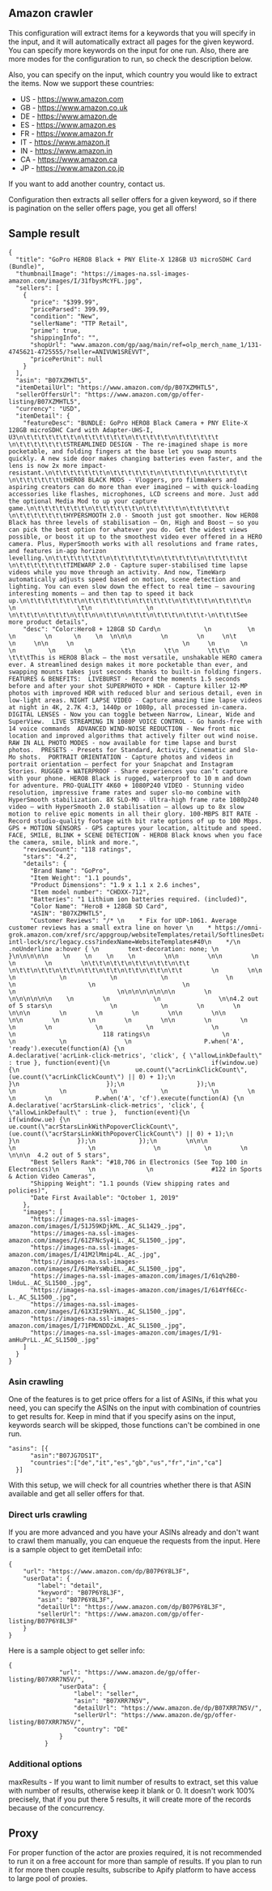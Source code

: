 ## Amazon crawler

This configuration will extract items for a keywords that you will specify in the input, and it will automatically extract all pages for the given keyword.
You can specify more keywords on the input for one run. Also, there are more modes for the configuration to run, so check the description below.

Also, you can specify on the input, which country you would like to extract the items.
Now we support these countries:
* US - https://www.amazon.com
* GB - https://www.amazon.co.uk
* DE - https://www.amazon.de
* ES - https://www.amazon.es
* FR - https://www.amazon.fr
* IT - https://www.amazon.it
* IN - https://www.amazon.in
* CA - https://www.amazon.ca
* JP - https://www.amazon.co.jp

If you want to add another country, contact us.

Configuration then extracts all seller offers for a given keyword, so if there is pagination on the seller offers page, you get all offers!

## Sample result
```
{
  "title": "GoPro HERO8 Black + PNY Elite-X 128GB U3 microSDHC Card (Bundle)",
  "thumbnailImage": "https://images-na.ssl-images-amazon.com/images/I/31fbysMcYFL.jpg",
  "sellers": [
    {
      "price": "$399.99",
      "priceParsed": 399.99,
      "condition": "New",
      "sellerName": "TTP Retail",
      "prime": true,
      "shippingInfo": "",
      "shopUrl": "www.amazon.com/gp/aag/main/ref=olp_merch_name_1/131-4745621-4725555/?seller=ANIVUW1SREVVT",
      "pricePerUnit": null
    }
  ],
  "asin": "B07XZMHTL5",
  "itemDetailUrl": "https://www.amazon.com/dp/B07XZMHTL5",
  "sellerOffersUrl": "https://www.amazon.com/gp/offer-listing/B07XZMHTL5",
  "currency": "USD",
  "itemDetail": {
    "featureDesc": "BUNDLE: GoPro HERO8 Black Camera + PNY Elite-X 128GB microSDHC Card with Adapter-UHS-I, U3\n\t\t\t\t\t\t\t\n\t\t\t\t\t\t\n\t\t\t\t\t\n\t\t\t\t\t\t \n\t\t\t\t\t\t\tSTREAMLINED DESIGN - The re-imagined shape is more pocketable, and folding fingers at the base let you swap mounts quickly. A new side door makes changing batteries even faster, and the lens is now 2x more impact-resistant.\n\t\t\t\t\t\t\t\n\t\t\t\t\t\t\n\t\t\t\t\t\n\t\t\t\t\t\t \n\t\t\t\t\t\t\tHERO8 BLACK MODS - Vloggers, pro filmmakers and aspiring creators can do more than ever imagined – with quick-loading accessories like flashes, microphones, LCD screens and more. Just add the optional Media Mod to up your capture game.\n\t\t\t\t\t\t\t\n\t\t\t\t\t\t\n\t\t\t\t\t\n\t\t\t\t\t\t \n\t\t\t\t\t\t\tHYPERSMOOTH 2.0 - Smooth just got smoother. Now HERO8 Black has three levels of stabilisation – On, High and Boost – so you can pick the best option for whatever you do. Get the widest views possible, or boost it up to the smoothest video ever offered in a HERO camera. Plus, HyperSmooth works with all resolutions and frame rates, and features in-app horizon levelling.\n\t\t\t\t\t\t\t\n\t\t\t\t\t\t\n\t\t\t\t\t\n\t\t\t\t\t\t \n\t\t\t\t\t\t\tTIMEWARP 2.0 - Capture super-stabilised time lapse videos while you move through an activity. And now, TimeWarp automatically adjusts speed based on motion, scene detection and lighting. You can even slow down the effect to real time – savouring interesting moments – and then tap to speed it back up.\n\t\t\t\t\t\t\t\n\t\t\t\t\t\t\n\t\t\t\t\t\n\t\t\t\t\n\t\t\t\t\n                \n                 \t\n               \n               \n\t\t\t\n\t\t\t\n\t\t\n\n\t\t\n\n\t\t\n\t\t\t\n\t\t\t›\n\t\t\tSee more product details",
    "desc": "Color:Hero8 + 128GB SD Card\n            \n          \n          \n        \n      \n    \n  \n\n\n        \n        \n     \n\t       \n     \n\n     \n                              \n     \n       \n        \n         \n        \n        \t\n        \t\n        \t\t\n        \t\t\tThis is HERO8 Black – the most versatile, unshakable HERO camera ever. A streamlined design makes it more pocketable than ever, and swapping mounts takes just seconds thanks to built-in folding fingers. FEATURES & BENEFITS:  LIVEBURST - Record the moments 1.5 seconds before and after your shot SUPERPHOTO + HDR - Capture killer 12-MP photos with improved HDR with reduced blur and serious detail, even in low-light areas. NIGHT LAPSE VIDEO - Capture amazing time lapse videos at night in 4K, 2.7K 4:3, 1440p or 1080p, all processed in-camera. DIGITAL LENSES - Now you can toggle between Narrow, Linear, Wide and SuperView.  LIVE STREAMING IN 1080P VOICE CONTROL - Go hands-free with 14 voice commands  ADVANCED WIND-NOISE REDUCTION - New front mic location and improved algorithms that actively filter out wind noise. RAW IN ALL PHOTO MODES - now available for time lapse and burst photos.  PRESETS - Presets for Standard, Activity, Cinematic and Slo-Mo shots.  PORTRAIT ORIENTATION - Capture photos and videos in portrait orientation – perfect for your Snapchat and Instagram Stories. RUGGED + WATERPROOF - Share experiences you can’t capture with your phone. HERO8 Black is rugged, waterproof to 10 m and down for adventure. PRO-QUALITY 4K60 + 1080P240 VIDEO - Stunning video resolution, impressive frame rates and super slo-mo combine with HyperSmooth stabilization. 8X SLO-MO - Ultra-high frame rate 1080p240 video – with HyperSmooth 2.0 stabilisation – allows up to 8x slow motion to relive epic moments in all their glory. 100-MBPS BIT RATE - Record studio-quality footage with bit rate options of up to 100 Mbps. GPS + MOTION SENSORS - GPS captures your location, altitude and speed.  FACE, SMILE, BLINK + SCENE DETECTION - HERO8 Black knows when you face the camera, smile, blink and more.",
    "reviewsCount": "118 ratings",
    "stars": "4.2",
    "details": {
      "Brand Name": "GoPro",
      "Item Weight": "1.1 pounds",
      "Product Dimensions": "1.9 x 1.1 x 2.6 inches",
      "Item model number": "CHDXX-712",
      "Batteries": "1 Lithium ion batteries required. (included)",
      "Color Name": "Hero8 + 128GB SD Card",
      "ASIN": "B07XZMHTL5",
      "Customer Reviews": "/* \n    * Fix for UDP-1061. Average customer reviews has a small extra line on hover \n    * https://omni-grok.amazon.com/xref/src/appgroup/websiteTemplates/retail/SoftlinesDetailPageAssets/udp-intl-lock/src/legacy.css?indexName=WebsiteTemplates#40\n    */\n    .noUnderline a:hover { \n        text-decoration: none; \n    }\n\n\n\n\n    \n    \n    \n    \n        \n\n        \n\n        \n        \n        \n        \n\t\t\n\t\t\n\t\t\n\t\t\n\t\t        \n\t\t\n\t\t\n\t\t\n\t\t\n\t\t\n\t\t\n\t\t\n\t\t        \n        \n\n        \n            \n            \n            \n                \n                \n                    \n                        \n                        \n                            \n\n\n\n\n\n\n\n        \n            \n\n\n\n\n\n    \n        \n            \n                \n\n4.2 out of 5 stars\n                \n            \n        \n        \n    \n\n\n        \n        \n        \n        \n\n        \n\n        \n\n        \n        \n        \n        \n\n        \n        \n        \n        \n            \n            \n                \n                    \n                        118 ratings\n                    \n                \n            \n                \n                    P.when('A', 'ready').execute(function(A) {\n                        A.declarative('acrLink-click-metrics', 'click', { \"allowLinkDefault\" : true }, function(event){\n                            if(window.ue) {\n                                ue.count(\"acrLinkClickCount\", (ue.count(\"acrLinkClickCount\") || 0) + 1);\n                            }\n                        });\n                    });\n                \n            \n            \n            \n            \n        \n        \n        \n            P.when('A', 'cf').execute(function(A) {\n                A.declarative('acrStarsLink-click-metrics', 'click', { \"allowLinkDefault\" : true },  function(event){\n                    if(window.ue) {\n                        ue.count(\"acrStarsLinkWithPopoverClickCount\", (ue.count(\"acrStarsLinkWithPopoverClickCount\") || 0) + 1);\n                    }\n                });\n            });\n        \n\n\n                        \n                    \n                \n            \n        \n    \n\n\n  4.2 out of 5 stars",
      "Best Sellers Rank": "#18,706 in Electronics (See Top 100 in Electronics)\n        \n              \n                #122 in Sports & Action Video Cameras",
      "Shipping Weight": "1.1 pounds (View shipping rates and policies)",
      "Date First Available": "October 1, 2019"
    },
    "images": [
      "https://images-na.ssl-images-amazon.com/images/I/51J59KDjkML._AC_SL1429_.jpg",
      "https://images-na.ssl-images-amazon.com/images/I/61ZFNcSy4jL._AC_SL1500_.jpg",
      "https://images-na.ssl-images-amazon.com/images/I/41M2lMmip4L._AC_.jpg",
      "https://images-na.ssl-images-amazon.com/images/I/61MeYsWbiEL._AC_SL1500_.jpg",
      "https://images-na.ssl-images-amazon.com/images/I/61q%2B0-lHduL._AC_SL1500_.jpg",
      "https://images-na.ssl-images-amazon.com/images/I/614Yf6ECc-L._AC_SL1500_.jpg",
      "https://images-na.ssl-images-amazon.com/images/I/61X3Iz9kNYL._AC_SL1500_.jpg",
      "https://images-na.ssl-images-amazon.com/images/I/71FMDNDDZxL._AC_SL1500_.jpg",
      "https://images-na.ssl-images-amazon.com/images/I/91-amHuPrLL._AC_SL1500_.jpg"
    ]
  }
}
```

### Asin crawling
One of the features is to get price offers for a list of ASINs, if this what you need, you can specify the ASINs on the input with combination of countries to get results for.
Keep in mind that if you specify asins on the input, keywords search will be skipped, those functions can't be combined in one run.
```
"asins": [{
      "asin":"B07JG7DS1T",
      "countries":["de","it","es","gb","us","fr","in","ca"]
  }]
```
With this setup, we will check for all countries whether there is that ASIN available and get all seller offers for that.
### Direct urls crawling
If you are more advanced and you have your ASINs already and don't want to crawl them manually, you can enqueue the requests from the input.
Here is a sample object to get itemDetail info:
```
{
    "url": "https://www.amazon.com/dp/B07P6Y8L3F",
    "userData": {
        "label": "detail",
        "keyword": "B07P6Y8L3F",
        "asin": "B07P6Y8L3F",
        "detailUrl": "https://www.amazon.com/dp/B07P6Y8L3F",
        "sellerUrl": "https://www.amazon.com/gp/offer-listing/B07P6Y8L3F"
    }
}
```
Here is a sample object to get seller info:
```
{
              "url": "https://www.amazon.de/gp/offer-listing/B07XRR7N5V/",
              "userData": {
                  "label": "seller",
                  "asin": "B07XRR7N5V",
                  "detailUrl": "https://www.amazon.de/dp/B07XRR7N5V/",
                  "sellerUrl": "https://www.amazon.de/gp/offer-listing/B07XRR7N5V/",
                  "country": "DE"
              }
          }
```
### Additional options
maxResults - If you want to limit number of results to extract, set this value with number of results, otherwise keep it blank or 0. It doesn't work 100% precisely, that if you put there 5 results, it will create more of the records because of the concurrency.

## Proxy
For proper function of the actor are proxies required, it is not recommended to run it on a free account for more than sample of results.
If you plan to run it for more then couple results, subscribe to Apify platform to have access to large pool of proxies.
